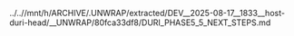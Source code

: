 ../..//mnt/h/ARCHIVE/.UNWRAP/extracted/DEV__2025-08-17__1833__host-duri-head/__UNWRAP/80fca33df8/DURI_PHASE5_5_NEXT_STEPS.md